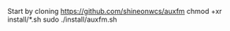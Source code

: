 Start by cloning https://github.com/shineonwcs/auxfm
chmod +xr install/*.sh
sudo ./install/auxfm.sh
